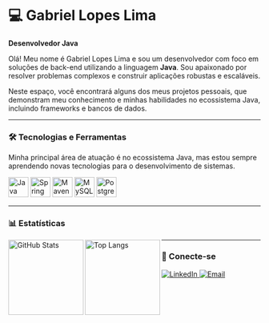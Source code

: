 # 💻 Gabriel Lopes Lima

**Desenvolvedor Java**

Olá! Meu nome é Gabriel Lopes Lima e sou um desenvolvedor com foco em soluções de back-end utilizando a linguagem **Java**. Sou apaixonado por resolver problemas complexos e construir aplicações robustas e escaláveis.

Neste espaço, você encontrará alguns dos meus projetos pessoais, que demonstram meu conhecimento e minhas habilidades no ecossistema Java, incluindo frameworks e bancos de dados.

---

### 🛠️ Tecnologias e Ferramentas

Minha principal área de atuação é no ecossistema Java, mas estou sempre aprendendo novas tecnologias para o desenvolvimento de sistemas.

<p>
  <img alt="Java" title="Java" width="40px" src="https://cdn.jsdelivr.net/gh/devicons/devicon@latest/icons/java/java-original.svg" />
  <img alt="Spring" title="Spring" width="40px" src="https://cdn.jsdelivr.net/gh/devicons/devicon@latest/icons/spring/spring-original.svg" />
  <img alt="Maven" title="Maven" width="40px" src="https://cdn.jsdelivr.net/gh/devicons/devicon@latest/icons/maven/maven-original.svg" />
  <img alt="MySQL" title="MySQL" width="40px" src="https://cdn.jsdelivr.net/gh/devicons/devicon@latest/icons/mysql/mysql-original.svg" />
  <img alt="PostgreSQL" title="PostgreSQL" width="40px" src="https://cdn.jsdelivr.net/gh/devicons/devicon@latest/icons/postgresql/postgresql-original.svg" />
</p>

---

### 📊 Estatísticas

<p>
  <img align="left" alt="GitHub Stats" height="150" src="https://github-readme-stats.vercel.app/api?username=PlaySx&show_icons=true&theme=tokyonight&locale=pt-br" />
  <img align="left" alt="Top Langs" height="150" src="https://github-readme-stats.vercel.app/api/top-langs/?username=PlaySx&layout=compact&theme=tokyonight" />
</p>

---

### 🤝 Conecte-se

<p>
  <a href="https://www.linkedin.com/in/gabriel-lopes-9448a428b/">
    <img alt="LinkedIn" title="Conecte-se no LinkedIn" src="https://img.shields.io/badge/LinkedIn-0A66C2?style=for-the-badge&logo=linkedin&logoColor=white" />
  </a>
  <a href="mailto:gabrierllopes20031978@gmail.com">
    <img alt="Email" title="Mande um email" src="https://img.shields.io/badge/Gmail-D14836?style=for-the-badge&logo=gmail&logoColor=white" />
  </a>
</p>
